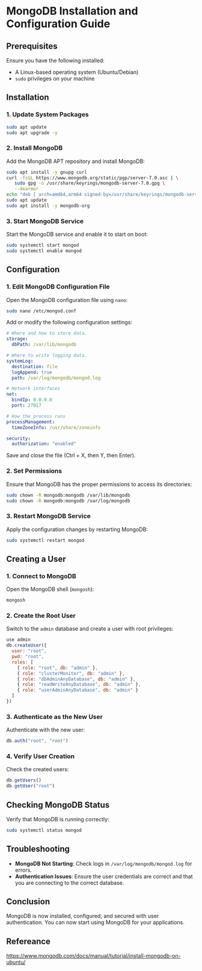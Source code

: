 # MongoDB Installation and Configuration Guide

## Prerequisites

Ensure you have the following installed:
- A Linux-based operating system (Ubuntu/Debian)
- `sudo` privileges on your machine

## Installation

### 1. Update System Packages

```bash
sudo apt update
sudo apt upgrade -y
```

### 2. Install MongoDB

Add the MongoDB APT repository and install MongoDB:

```bash
sudo apt install -y gnupg curl
curl -fsSL https://www.mongodb.org/static/pgp/server-7.0.asc | \
   sudo gpg -o /usr/share/keyrings/mongodb-server-7.0.gpg \
   --dearmor
echo "deb [ arch=amd64,arm64 signed-by=/usr/share/keyrings/mongodb-server-7.0.gpg ] https://repo.mongodb.org/apt/ubuntu jammy/mongodb-org/7.0 multiverse" | sudo tee /etc/apt/sources.list.d/mongodb-org-7.0.list
sudo apt update
sudo apt install -y mongodb-org
```

### 3. Start MongoDB Service

Start the MongoDB service and enable it to start on boot:

```bash
sudo systemctl start mongod
sudo systemctl enable mongod
```

## Configuration

### 1. Edit MongoDB Configuration File

Open the MongoDB configuration file using `nano`:

```bash
sudo nano /etc/mongod.conf
```

Add or modify the following configuration settings:

```yaml
# Where and how to store data.
storage:
  dbPath: /var/lib/mongodb

# Where to write logging data.
systemLog:
  destination: file
  logAppend: true
  path: /var/log/mongodb/mongod.log

# Network interfaces
net:
  bindIp: 0.0.0.0
  port: 27017

# How the process runs
processManagement:
  timeZoneInfo: /usr/share/zoneinfo

security:
  authorization: "enabled"
```

Save and close the file (Ctrl + X, then Y, then Enter).

### 2. Set Permissions

Ensure that MongoDB has the proper permissions to access its directories:

```bash
sudo chown -R mongodb:mongodb /var/lib/mongodb
sudo chown -R mongodb:mongodb /var/log/mongodb
```

### 3. Restart MongoDB Service

Apply the configuration changes by restarting MongoDB:

```bash
sudo systemctl restart mongod
```

## Creating a User

### 1. Connect to MongoDB

Open the MongoDB shell (`mongosh`):

```bash
mongosh
```

### 2. Create the Root User

Switch to the `admin` database and create a user with root privileges:

```js
use admin
db.createUser({
  user: "root",
  pwd: "root",
  roles: [
    { role: "root", db: "admin" },
    { role: "clusterMonitor", db: "admin" },
    { role: "dbAdminAnyDatabase", db: "admin" },
    { role: "readWriteAnyDatabase", db: "admin" },
    { role: "userAdminAnyDatabase", db: "admin" }
  ]
})
```

### 3. Authenticate as the New User

Authenticate with the new user:

```js
db.auth("root", "root")
```

### 4. Verify User Creation

Check the created users:

```js
db.getUsers()
db.getUser("root")
```

## Checking MongoDB Status

Verify that MongoDB is running correctly:

```bash
sudo systemctl status mongod
```

## Troubleshooting

- **MongoDB Not Starting**: Check logs in `/var/log/mongodb/mongod.log` for errors.
- **Authentication Issues**: Ensure the user credentials are correct and that you are connecting to the correct database.

## Conclusion

MongoDB is now installed, configured, and secured with user authentication. You can now start using MongoDB for your applications.

## Refereance
https://www.mongodb.com/docs/manual/tutorial/install-mongodb-on-ubuntu/
